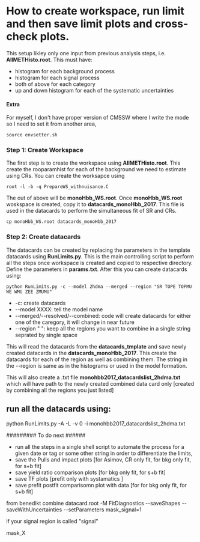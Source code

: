 How to create workspace, run limit and then save limit plots and cross-check plots. 
===================================================================================

This setup likley only one input from previous analysis steps, i.e. **AllMETHisto.root**. This must have: 
 * histogram for each background process 
 * histogram for each signal process
 * both of above for each category 
 * up and down histogram for each of the systematic uncertainties 


#### Extra ####
For myself, I don't have proper version of CMSSW where I write the mode so I need to set it from another area, 

```source envsetter.sh ```

### Step 1: Create Workspace ### 
The first step is to create the workspace using **AllMETHisto.root**. This create the rooparamhist for each of the background we need to estimate using CRs. You can create the worksapce using
 
```root -l -b -q PrepareWS_withnuisance.C```

The out of above will be **monoHbb_WS.root**. Once **monoHbb_WS.root** woskspace is created, copy it to **datacards_monoHbb_2017**. This file is used in the datacards to perform the simultaneous fit of SR and CRs.


```cp monoHbb_WS.root datacards_monoHbb_2017```

### Step 2: Create datacards ### 
The datacards can be created by replacing the parameters in the template datacards using **RunLimits.py**. This is the main controlling script to perform all the steps once workspace is created and copied to respective directory. Define the parameters in **params.txt**. After this you can create datacards using: 

```python RunLimits.py -c --model 2hdma --merged --region "SR TOPE TOPMU WE WMU ZEE ZMUMU"``` 

 * -c: create datacards 
 * --model XXXX: tell the model name 
 * --merged/--resolved/--combined: code will create datacards for either one of the caregory, it will change in near future
 * --region " ": keep all the regions you want to combine in a single string seprated by single space

This will read the datacards from the **datacards_tmplate** and save newly created datacards in the **datacards_monoHbb_2017**. 
This create the datacards for each of the region as well as combining them. The string in the --region is same as in the histograms or used in the model formation. 


This will also create a .txt file **monohbb2017_datacardslist_2hdma.txt** which will have path to the newly created combined data card only [created by combining all the regions you just listed]

## run all the datacards using:
python RunLimits.py -A -L -v 0 -i monohbb2017_datacardslist_2hdma.txt



######### To do next ###### 

* run all the steps in a single shell script to automate the process for a given date or tag or some other string in order to differentiate the limits, 
* save the Pulls and impact plots [for Asimov, CR only fit, for bkg only fit, for s+b fit]
* save yield ratio comparison plots  [for bkg only fit, for s+b fit]
* save TF plots  [prefit only with systamatics ]
* save prefit postfit comparisomn plot with data [for for bkg only fit, for s+b fit]


from benedikt
combine datacard.root -M FitDiagnostics --saveShapes --saveWithUncertainties --setParameters mask_signal=1

if your signal region is called "signal"

mask_X 


